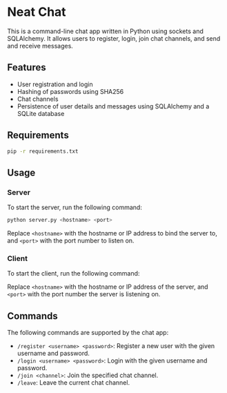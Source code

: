 # Neat Chat

This is a command-line chat app written in Python using sockets and SQLAlchemy. It allows users to register, login, join chat channels, and send and receive messages.

## Features

- User registration and login
- Hashing of passwords using SHA256
- Chat channels
- Persistence of user details and messages using SQLAlchemy and a SQLite database

## Requirements
```sh
pip -r requirements.txt
```

## Usage

### Server

To start the server, run the following command:

```sh
python server.py <hostname> <port>
```

Replace `<hostname>` with the hostname or IP address to bind the server to, and `<port>` with the port number to listen on.

### Client

To start the client, run the following command:


Replace `<hostname>` with the hostname or IP address of the server, and `<port>` with the port number the server is listening on.

## Commands

The following commands are supported by the chat app:

- ```/register <username> <password>```: Register a new user with the given username and password.
- ```/login <username> <password>```: Login with the given username and password.
- ```/join <channel>```: Join the specified chat channel.
- ```/leave```: Leave the current chat channel.
